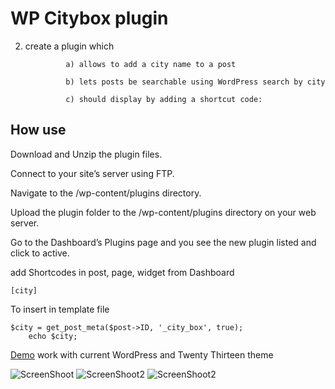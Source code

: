 WP Citybox plugin
============
2) create a plugin which

                a) allows to add a city name to a post

                b) lets posts be searchable using WordPress search by city

                c) should display by adding a shortcut code:


## How use  
Download and Unzip the plugin files.

Connect to your site’s server using FTP.

Navigate to the /wp-content/plugins directory.

Upload the plugin folder to the /wp-content/plugins directory on your web server.

Go to the Dashboard’s Plugins page and you see the new plugin listed and click to active.

add Shortcodes in post, page, widget from Dashboard   
```
[city]
```
To insert in template file  
```
$city = get_post_meta($post->ID, '_city_box', true);
	echo $city; 
```
<a href="http://onepassionate.com/">Demo</a> work with current WordPress and Twenty Thirteen theme

![ScreenShoot](http://medesko.com/Citybox.png)
![ScreenShoot2](http://medesko.com/Citybox-input.png)
![ScreenShoot2](http://medesko.com/screenshot1.png)

